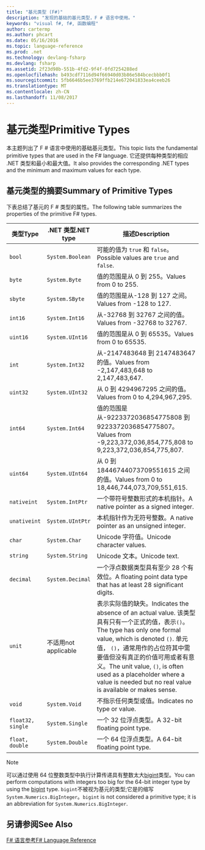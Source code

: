 ```yaml
---
title: "基元类型 (F#)"
description: "发现的基础的基元类型，F # 语言中使用。"
keywords: "visual f#, f#, 函数编程"
author: cartermp
ms.author: phcart
ms.date: 05/16/2016
ms.topic: language-reference
ms.prod: .net
ms.technology: devlang-fsharp
ms.devlang: fsharp
ms.assetid: 2f23d98b-551b-4fd2-9f4f-0fd7254288ed
ms.openlocfilehash: b493cdf7116d94f66940d03b86e584bcecbbb0f1
ms.sourcegitcommit: 5fb6646b5ee3769ffb214e672041833ea4ceeb26
ms.translationtype: MT
ms.contentlocale: zh-CN
ms.lasthandoff: 11/08/2017
---
```

# <a name="primitive-types"></a><span data-ttu-id="75c8c-104">基元类型</span><span class="sxs-lookup"><span data-stu-id="75c8c-104">Primitive Types</span></span>

<span data-ttu-id="75c8c-105">本主题列出了 F # 语言中使用的基础基元类型。</span><span class="sxs-lookup"><span data-stu-id="75c8c-105">This topic lists the fundamental primitive types that are used in the F# language.</span></span> <span data-ttu-id="75c8c-106">它还提供每种类型的相应 .NET 类型和最小和最大值。</span><span class="sxs-lookup"><span data-stu-id="75c8c-106">It also provides the corresponding .NET types and the minimum and maximum values for each type.</span></span>

## <a name="summary-of-primitive-types"></a><span data-ttu-id="75c8c-107">基元类型的摘要</span><span class="sxs-lookup"><span data-stu-id="75c8c-107">Summary of Primitive Types</span></span>
<span data-ttu-id="75c8c-108">下表总结了基元的 F # 类型的属性。</span><span class="sxs-lookup"><span data-stu-id="75c8c-108">The following table summarizes the properties of the primitive F# types.</span></span>

|<span data-ttu-id="75c8c-109">类型</span><span class="sxs-lookup"><span data-stu-id="75c8c-109">Type</span></span>|<span data-ttu-id="75c8c-110">.NET 类型</span><span class="sxs-lookup"><span data-stu-id="75c8c-110">.NET type</span></span>|<span data-ttu-id="75c8c-111">描述</span><span class="sxs-lookup"><span data-stu-id="75c8c-111">Description</span></span>|
|----|---------|-----------|
|`bool`|`System.Boolean`|<span data-ttu-id="75c8c-112">可能的值为 `true` 和 `false`。</span><span class="sxs-lookup"><span data-stu-id="75c8c-112">Possible values are `true` and `false`.</span></span>|
|`byte`|`System.Byte`|<span data-ttu-id="75c8c-113">值的范围是从 0 到 255。</span><span class="sxs-lookup"><span data-stu-id="75c8c-113">Values from 0 to 255.</span></span>|
|`sbyte`|`System.SByte`|<span data-ttu-id="75c8c-114">值的范围是从-128 到 127 之间。</span><span class="sxs-lookup"><span data-stu-id="75c8c-114">Values from -128 to 127.</span></span>|
|`int16`|`System.Int16`|<span data-ttu-id="75c8c-115">从-32768 到 32767 之间的值。</span><span class="sxs-lookup"><span data-stu-id="75c8c-115">Values from -32768 to 32767.</span></span>|
|`uint16`|`System.UInt16`|<span data-ttu-id="75c8c-116">值的范围是从 0 到 65535。</span><span class="sxs-lookup"><span data-stu-id="75c8c-116">Values from 0 to 65535.</span></span>|
|`int`|`System.Int32`|<span data-ttu-id="75c8c-117">从-2147483648 到 2147483647 的值。</span><span class="sxs-lookup"><span data-stu-id="75c8c-117">Values from -2,147,483,648 to 2,147,483,647.</span></span>|
|`uint32`|`System.UInt32`|<span data-ttu-id="75c8c-118">从 0 到 4294967295 之间的值。</span><span class="sxs-lookup"><span data-stu-id="75c8c-118">Values from 0 to 4,294,967,295.</span></span>|
|`int64`|`System.Int64`|<span data-ttu-id="75c8c-119">值的范围是从-9223372036854775808 到 9223372036854775807。</span><span class="sxs-lookup"><span data-stu-id="75c8c-119">Values from -9,223,372,036,854,775,808 to 9,223,372,036,854,775,807.</span></span>|
|`uint64`|`System.UInt64`|<span data-ttu-id="75c8c-120">从 0 到 18446744073709551615 之间的值。</span><span class="sxs-lookup"><span data-stu-id="75c8c-120">Values from 0 to 18,446,744,073,709,551,615.</span></span>|
|`nativeint`|`System.IntPtr`|<span data-ttu-id="75c8c-121">一个带符号整数形式的本机指针。</span><span class="sxs-lookup"><span data-stu-id="75c8c-121">A native pointer as a signed integer.</span></span>|
|`unativeint`|`System.UIntPtr`|<span data-ttu-id="75c8c-122">本机指针作为无符号整数。</span><span class="sxs-lookup"><span data-stu-id="75c8c-122">A native pointer as an unsigned integer.</span></span>|
|`char`|`System.Char`|<span data-ttu-id="75c8c-123">Unicode 字符值。</span><span class="sxs-lookup"><span data-stu-id="75c8c-123">Unicode character values.</span></span>|
|`string`|`System.String`|<span data-ttu-id="75c8c-124">Unicode 文本。</span><span class="sxs-lookup"><span data-stu-id="75c8c-124">Unicode text.</span></span>|
|`decimal`|`System.Decimal`|<span data-ttu-id="75c8c-125">一个浮点数据类型具有至少 28 个有效位。</span><span class="sxs-lookup"><span data-stu-id="75c8c-125">A floating point data type that has at least 28 significant digits.</span></span>|
|`unit`|<span data-ttu-id="75c8c-126">不适用</span><span class="sxs-lookup"><span data-stu-id="75c8c-126">not applicable</span></span>|<span data-ttu-id="75c8c-127">表示实际值的缺失。</span><span class="sxs-lookup"><span data-stu-id="75c8c-127">Indicates the absence of an actual value.</span></span> <span data-ttu-id="75c8c-128">该类型具有只有一个正式的值，表示`()`。</span><span class="sxs-lookup"><span data-stu-id="75c8c-128">The type has only one formal value, which is denoted `()`.</span></span> <span data-ttu-id="75c8c-129">单元值， `()`，通常用作的占位符其中需要值但没有真正的价值可用或者有意义。</span><span class="sxs-lookup"><span data-stu-id="75c8c-129">The unit value, `()`, is often used as a placeholder where a value is needed but no real value is available or makes sense.</span></span>|
|`void`|`System.Void`|<span data-ttu-id="75c8c-130">不指示任何类型或值。</span><span class="sxs-lookup"><span data-stu-id="75c8c-130">Indicates no type or value.</span></span>|
|`float32, single`|`System.Single`|<span data-ttu-id="75c8c-131">一个 32 位浮点类型。</span><span class="sxs-lookup"><span data-stu-id="75c8c-131">A 32-bit floating point type.</span></span>|
|`float, double`|`System.Double`|<span data-ttu-id="75c8c-132">一个 64 位浮点类型。</span><span class="sxs-lookup"><span data-stu-id="75c8c-132">A 64-bit floating point type.</span></span>|

>[!NOTE]
<span data-ttu-id="75c8c-133">可以通过使用 64 位整数类型中执行计算传递具有整数太大[bigint](https://msdn.microsoft.com/library/dc8be18d-4042-46c4-b136-2f21a84f6efa)类型。</span><span class="sxs-lookup"><span data-stu-id="75c8c-133">You can perform computations with integers too big for the 64-bit integer type by using the [bigint](https://msdn.microsoft.com/library/dc8be18d-4042-46c4-b136-2f21a84f6efa) type.</span></span> <span data-ttu-id="75c8c-134">`bigint`不被视为基元的类型;它是的缩写`System.Numerics.BigInteger`。</span><span class="sxs-lookup"><span data-stu-id="75c8c-134">`bigint` is not considered a primitive type; it is an abbreviation for `System.Numerics.BigInteger`.</span></span>

## <a name="see-also"></a><span data-ttu-id="75c8c-135">另请参阅</span><span class="sxs-lookup"><span data-stu-id="75c8c-135">See Also</span></span>
[<span data-ttu-id="75c8c-136">F# 语言参考</span><span class="sxs-lookup"><span data-stu-id="75c8c-136">F# Language Reference</span></span>](index.md)
